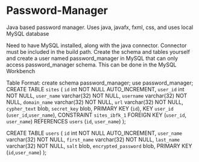 # Password-Manager
Java based password manager. Uses java, javafx, fxml, css, and uses local MySQL database

Need to have MySQL installed, along with the java connector. Connector must be included in the build path.
Create the schema and tables yourself and create a user named password_manager in MySQL that can only 
access password_manager schema. This can be done in the MySQL Workbench

Table Format:
create schema password_manager;
use password_manager;
CREATE TABLE `sites` (
  `id` int NOT NULL AUTO_INCREMENT,
  `user_id` int NOT NULL,
  `user_name` varchar(32) NOT NULL,
  `username` varchar(32) NOT NULL,
  `domain_name` varchar(32) NOT NULL,
  `url` varchar(32) NOT NULL,
  `cypher_text` blob,
  `secret_key` blob,
  PRIMARY KEY (`id`),
  KEY `user_id` (`user_id`,`user_name`),
  CONSTRAINT `sites_ibfk_1` FOREIGN KEY (`user_id`, `user_name`) REFERENCES `users` (`id`, `user_name`)
); 

CREATE TABLE `users` (
  `id` int NOT NULL AUTO_INCREMENT,
  `user_name` varchar(32) NOT NULL,
  `first_name` varchar(32) NOT NULL,
  `last_name` varchar(32) NOT NULL,
  `salt` blob,
  `encrypted_password` blob,
  PRIMARY KEY (`id`,`user_name`)
);


